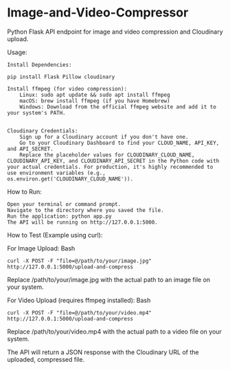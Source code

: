 # Image-and-Video-Compressor

Python Flask API endpoint for image and video compression and Cloudinary upload.

Usage:

    Install Dependencies:

    pip install Flask Pillow cloudinary

    Install ffmpeg (for video compression):
        Linux: sudo apt update && sudo apt install ffmpeg
        macOS: brew install ffmpeg (if you have Homebrew)
        Windows: Download from the official ffmpeg website and add it to your system's PATH.

    
    Cloudinary Credentials:
        Sign up for a Cloudinary account if you don't have one.
        Go to your Cloudinary Dashboard to find your CLOUD_NAME, API_KEY, and API_SECRET.
        Replace the placeholder values for CLOUDINARY_CLOUD_NAME, CLOUDINARY_API_KEY, and CLOUDINARY_API_SECRET in the Python code with your actual credentials. For production, it's highly recommended to use environment variables (e.g., os.environ.get('CLOUDINARY_CLOUD_NAME')).
    

How to Run:

   
    Open your terminal or command prompt.
    Navigate to the directory where you saved the file.
    Run the application: python app.py
    The API will be running on http://127.0.0.1:5000.

How to Test (Example using curl):

For Image Upload:
Bash
```
curl -X POST -F "file=@/path/to/your/image.jpg" http://127.0.0.1:5000/upload-and-compress
```
Replace /path/to/your/image.jpg with the actual path to an image file on your system.

For Video Upload (requires ffmpeg installed):
Bash

```curl -X POST -F "file=@/path/to/your/video.mp4" http://127.0.0.1:5000/upload-and-compress```

Replace /path/to/your/video.mp4 with the actual path to a video file on your system.

The API will return a JSON response with the Cloudinary URL of the uploaded, compressed file.
